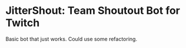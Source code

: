 # JitterShout: Team Shoutout Bot for Twitch

Basic bot that just works.
Could use some refactoring.
